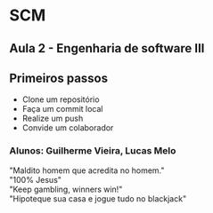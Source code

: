 # SCM

## Aula 2 - Engenharia de software III
## Primeiros passos
-  Clone um repositório
-  Faça um commit local
-  Realize um push
-  Convide um colaborador

### Alunos: Guilherme Vieira, Lucas Melo

"Maldito homem que acredita no homem."\
"100% Jesus"\
"Keep gambling, winners win!"\
"Hipoteque sua casa e jogue tudo no blackjack"
